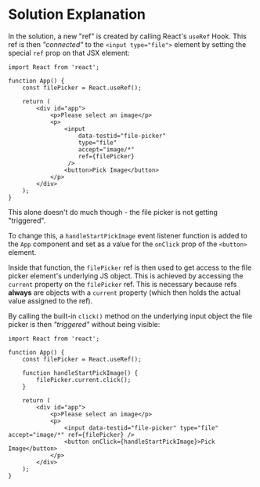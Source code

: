 # Solution Explanation

In the solution, a new "ref" is created by calling React's `useRef` Hook. This ref is then <i>"connected"</i> to the `<input type="file">` element by setting the special `ref` prop on that JSX element:

```
import React from 'react';

function App() {
    const filePicker = React.useRef();

    return (
        <div id="app">
            <p>Please select an image</p>
            <p>
                <input
                    data-testid="file-picker"
                    type="file"
                    accept="image/*"
                    ref={filePicker}
                 />
                <button>Pick Image</button>
            </p>
        </div>
    );
}
```

This alone doesn't do much though - the file picker is not getting "triggered".

To change this, a `handleStartPickImage` event listener function is added to the `App` component and set as a value for the `onClick` prop of the `<button>` element.

Inside that function, the `filePicker` ref is then used to get access to the file picker element's underlying JS object. This is achieved by accessing the `current` property on the `filePicker` ref. This is necessary because refs <b>always</b> are objects with a `current` property (which then holds the actual value assigned to the ref).

By calling the built-in `click()` method on the underlying input object the file picker is then <i>"triggered"</i> without being visible:

```
import React from 'react';

function App() {
    const filePicker = React.useRef();

    function handleStartPickImage() {
        filePicker.current.click();
    }

    return (
        <div id="app">
            <p>Please select an image</p>
            <p>
                <input data-testid="file-picker" type="file" accept="image/*" ref={filePicker} />
                <button onClick={handleStartPickImage}>Pick Image</button>
            </p>
        </div>
    );
}
```
